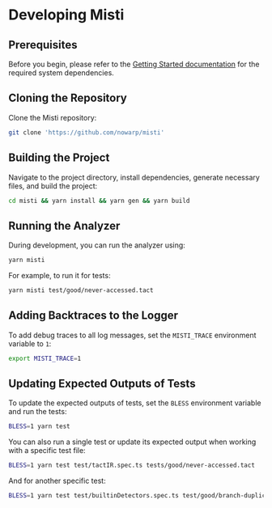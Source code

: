 # Developing Misti

## Prerequisites

Before you begin, please refer to the [Getting Started documentation](https://nowarp.io/tools/misti/docs/next/tutorial/getting-started) for the required system dependencies.

## Cloning the Repository

Clone the Misti repository:

```bash
git clone 'https://github.com/nowarp/misti'
```

## Building the Project

Navigate to the project directory, install dependencies, generate necessary files, and build the project:

```bash
cd misti && yarn install && yarn gen && yarn build
```

## Running the Analyzer

During development, you can run the analyzer using:

```bash
yarn misti
```

For example, to run it for tests:

```bash
yarn misti test/good/never-accessed.tact
```

## Adding Backtraces to the Logger

To add debug traces to all log messages, set the `MISTI_TRACE` environment variable to `1`:

```bash
export MISTI_TRACE=1
```

## Updating Expected Outputs of Tests

To update the expected outputs of tests, set the `BLESS` environment variable and run the tests:

```bash
BLESS=1 yarn test
```

You can also run a single test or update its expected output when working with a specific test file:

```bash
BLESS=1 yarn test test/tactIR.spec.ts tests/good/never-accessed.tact
```

And for another specific test:

```bash
BLESS=1 yarn test test/builtinDetectors.spec.ts test/good/branch-duplicate.tact
```


